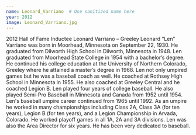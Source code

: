 ```yaml
---
name: Leonard_Varriano  # Use sanitized name here
year: 2012
image: Leonard_Varriano.jpg
---
```


2012 Hall of Fame Inductee Leonard Varriano – Greeley
Leonard “Len” Varriano was born in Moorhead, Minnesota on September 22, 1930. He
graduated from Dilworth High School in Dilworth, Minnesota in 1948. Len graduated from
Moorhead State College in 1954 with a bachelor’s degree. He continued his college education at
the University of Northern Colorado, Greeley where he attained a master’s degree in 1968.
Len not only umpired games but he was a baseball coach as well. He coached at Rothsey High
School in Minnesota in 1955. He also coached at Greeley Central and he coached Legion B. Len
played four years of college baseball. He also played Semi-Pro Baseball in Minnesota and
Canada from 1952 until 1954.
Len's baseball umpire career continued from 1965 until 1992. As an umpire he worked in
many championships including Class 2A, Class 3A (for ten years), Legion B (for ten years),
and a Legion Championship in Arvada, Colorado. He worked playoff games in all 1A, 2A and
3A divisions. Len was also the Area Director for six years. He has been very dedicated to
baseball.